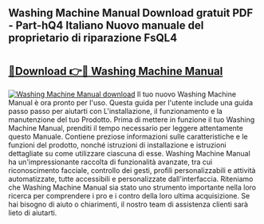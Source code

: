 ## Washing Machine Manual Download gratuit PDF - Part-hQ4 Italiano Nuovo manuale del proprietario di riparazione FsQL4

# <h2><a href="http://dfclw55.blite.top/?on=Washing+Machine+Manual">🔗Download 👉🔴 Washing Machine Manual</a></h2>

[![Washing Machine Manual download](https://i.imgur.com/lujVjoI.png)](http://dfclw55.blite.top/?on=Washing+Machine+Manual)
Il tuo nuovo Washing Machine Manual è ora pronto per l'uso. Questa guida per l'utente include una guida passo passo per aiutarti con L'installazione, il funzionamento e la manutenzione del tuo Prodotto. Prima di mettere in funzione il tuo Washing Machine Manual, prenditi il tempo necessario per leggere attentamente questo Manuale. Contiene preziose informazioni sulle caratteristiche e le funzioni del prodotto, nonché istruzioni di installazione e istruzioni dettagliate su come utilizzare ciascuna di esse. Washing Machine Manual ha un'impressionante raccolta di funzionalità avanzate, tra cui riconoscimento facciale, controllo dei gesti, profili personalizzabili e attività automatizzate, tutte accessibili e personalizzate dall'interfaccia. Riteniamo che Washing Machine Manual sia stato uno strumento importante nella loro ricerca per comprendere i pro e i contro della loro ultima acquisizione. Se hai bisogno di aiuto o chiarimenti, il nostro team di assistenza clienti sarà lieto di aiutarti.

